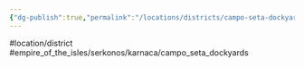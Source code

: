 ```yaml
---
{"dg-publish":true,"permalink":"/locations/districts/campo-seta-dockyards/"}
---
```


#location/district #empire_of_the_isles/serkonos/karnaca/campo_seta_dockyards

